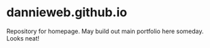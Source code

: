 # dannieweb.github.io
Repository for homepage. May build out main portfolio here someday. Looks neat!
